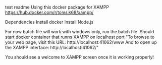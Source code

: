 test readme
Using this docker package for XAMPP
https://hub.docker.com/r/tomsik68/xampp/

Dependencies
Install docker
Install Node.js

For now batch file will work with windows only, run the batch file.
Should start docker container that runns XAMPP on localhost port 
"To browse to your web page, visit this URL: http://localhost:41062/www And to open up the XAMPP interface: http://localhost:41062/"

You should see a welcome to XAMPP screen once it is working properly!
